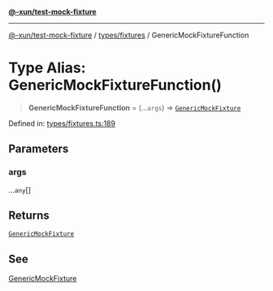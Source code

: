 [**@-xun/test-mock-fixture**](../../../README.md)

***

[@-xun/test-mock-fixture](../../../README.md) / [types/fixtures](../README.md) / GenericMockFixtureFunction

# Type Alias: GenericMockFixtureFunction()

> **GenericMockFixtureFunction** = (...`args`) => [`GenericMockFixture`](GenericMockFixture.md)

Defined in: [types/fixtures.ts:189](https://github.com/Xunnamius/test-utils/blob/092a311cd9c7e00a7eedfbb90eacd9e7f2fb0150/packages/test-mock-fixture/src/types/fixtures.ts#L189)

## Parameters

### args

...`any`[]

## Returns

[`GenericMockFixture`](GenericMockFixture.md)

## See

[GenericMockFixture](GenericMockFixture.md)
